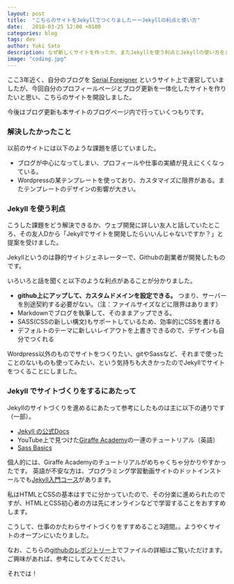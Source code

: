 ```yaml
---
layout: post
title:  "こちらのサイトをJekyllでつくりましたーーJekyllの利点と使い方"
date:   2018-03-25 12:00 +0100
categories: blog
tags: dev
author: Yuki Sato
description: なぜ新しくサイトを作ったか、またJekyllを使う利点とJekyllの使い方をどうやって学んだかを簡単にまとめました。
image: "coding.jpg"
---
```


ここ3年近く、自分のブログを [Serial Foreigner](http://serialforeigner.com/) というサイト上で運営していましたが、今回自分のプロフィールページとブログ更新を一体化したサイトを作りたいと思い、こちらのサイトを開設しました。

今後はブログ更新も本サイトのブログページ内で行っていくつもりです。

### 解決したかったこと
以前のサイトには以下のような課題を感じていました。

+ ブログが中心になってしまい、プロフィールや仕事の実績が見えにくくなっている。
+ Wordpressの某テンプレートを使っており、カスタマイズに限界がある。またテンプレートのデザインの影響が大きい。

### Jekyll を使う利点

こうした課題をどう解決できるか、ウェブ開発に詳しい友人と話していたところ、その友人Dから「Jekyllでサイトを開発したらいいんじゃないですか？」と提案を受けました。

Jekyllというのは静的サイトジェネレーターで、Githubの創業者が開発したものです。

いろいろと話を聞くと以下のような利点があることが分かりました。

+ **github上にアップして、カスタムドメインを設定できる。** つまり、サーバーを別途契約する必要がない。（注：ファイルサイズなどに限界はあります）
+ Markdownでブログを執筆して、そのままアップできる。
+ SASS(CSSの新しい構文)もサポートしているため、効率的にCSSを書ける
+ デフォルトのテーマに新しいレイアウトを上書きできるので、デザインも自分でつくれる

Wordpress以外のものでサイトをつくりたい、gitやSassなど、それまで使ったことのないものも使ってみたい、という気持ちも大きかったのでJekyllでサイトをつくることにしました。

### Jekyll でサイトづくりをするにあたって

Jekyllのサイトづくりを進めるにあたって参考にしたものは主に以下の通りです（一部）。
 + [Jekyll の公式Docs](https://jekyllrb.com/docs/home/)
 + YouTube上で見つけた[Giraffe Academy](https://youtu.be/T1itpPvFWHI)の一連のチュートリアル（英語）
 + [Sass Basics](https://sass-lang.com/guide)

 個人的には、Giraffe Academyのチュートリアルがめちゃくちゃ分かりやすかったです。
 英語が不安な方は、プログラミング学習動画サイトのドットインストールでも[Jekyll入門コース](https://dotinstall.com/lessons/basic_jekyll)があります。

 私はHTMLとCSSの基本はすでに分かっていたので、その分楽に進められたのですが、HTMLとCSS初心者の方は先にオンラインなどで学習することをおすすめします。

 こうして、仕事のかたわらサイトづくりをすすめること3週間。。ようやくサイトのオープンにいたりました。

なお、こちらの[githubのレポジトリー](https://github.com/youxiberlin/blog)上でファイルの詳細はご覧いただけます。ご興味があれば、参考にしてみてください。

それでは！

